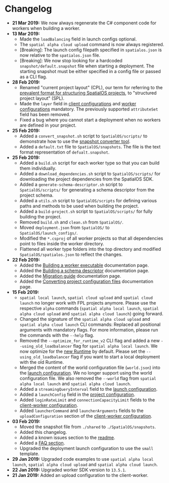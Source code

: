 # Changelog

* **21 Mar 2019:** We now always regenerate the C# component code for workers when building a worker.
* **13 Mar 2019:**
  * Made the `loadBalancing` field in launch configs optional.
  * The `spatial alpha cloud upload` command is now always registered.
  * [Breaking]: The launch config filepath specified in `spatialos.json` is now relative to the `spatialos.json` file.
  * [Breaking]: We now stop looking for a hardcoded `snapshot/default.snapshot` file when starting a deployment. The starting snapshot must be either specified in a config file or passed as a CLI flag.
* **28 Feb 2019:** 
  * Renamed "current project layout" (CPL), our term for referring to the [prevalent format for structuring SpatialOS projects](https://docs.improbable.io/reference/latest/shared/reference/project-structure), to "structured project layout" (SPL). 
  * Made the `layer` field in [client configurations](reference/client-worker-configuration.md) and [worker configurations](reference/server-worker-configuration.md) mandatory. The previously supported `attributeSet` field has been removed.
  * Fixed a bug where you cannot start a deployment when no workers are defined in your project.
* **25 Feb 2019:** 
  * Added a `convert_snapshot.sh` script to `SpatialOS/scripts/` to demonstrate how to use the [snapshot converter tool](https://docs.improbable.io/reference/latest/shared/operate/snapshots#using-the-snapshot-converter-directly).
  * Added a `default.txt` file to `SpatialOS/snapshots`. The file is the text format representation of `defualt.snapshot`.
* **25 Feb 2019:**
  * Added a `build.sh` script for each worker type so that you can build them individually.
  * Added a `download_dependencies.sh` script to `SpatialOS/scripts/` for downloading the project dependencies from the SpatialOS SDK.
  * Added a `generate-schema-descriptor.sh` script to `SpatialOS/scripts/` for generating a schema descriptor from the project schema. 
  * Added a `utils.sh` script to `SpatialOS/scripts` for defining various paths and methods to be used when building the project.
  * Added a `build-project.sh` script to `SpatialOS/scripts/` for fully building the project.
  * Removed `build.sh` and `clean.sh` from `SpatialOS/`.
  * Moved `deployment.json` from `SpatialOS/` to `SpatialOS/launch_configs/`.
  * Modified the `*.csproj` of all worker projects so that all dependencies point to files inside the worker directory.
  * Flattened all worker type folders into the top directory and modified `SpatialOS/spatialos.json` to reflect the changes.
* **22 Feb 2019:**
  * Added the [Building a worker executable](build-process/worker-build-process.md) documentation page.
  * Added the [Building a schema descriptor](build-process/schema-descriptor-build-process.md) documentation page.
  * Added the [Migration guide](migration-guide/migration-guide-master-page.md) documentation page.
  * Added the [Converting project configuration files](migration-guide/configs-conversion-guide.md) documentation page.
* **15 Feb 2019:**
  * `spatial local launch`, `spatial cloud upload` and `spatial cloud launch` no longer work with FPL projects anymore. Please use the respective `alpha` commands (`spatial alpha local launch`, `spatial alpha cloud upload` and `spatial alpha cloud launch`) going forward.
  * Changed the signature of the `spatial alpha cloud upload` and `spatial alpha cloud launch` CLI commands: Replaced all positional arguments with mandatory flags. For more information, please run the commands with the `--help` flag.
  * Removed the `--optimize_for_runtime_v2` CLI flag and added a new `--using_old_loadbalancer` flag for `spatial alpha local launch`. We now optimize for the [new Runtime](https://docs.improbable.io/reference/latest/releases/upgrade-guides/upgrade-runtime) by default. Please set the `--using_old_loadbalancer` flag if you want to start a local deployment with the old Runtime.
  * Merged the content of the world configuration file (`world.json`) into the [launch configuration](reference/launch-configuration.md). We no longer support using the world configuration file. We also removed the `--world` flag from `spatial alpha local launch` and `spatial alpha cloud launch`.
  * Added a `streamingQueryInterval` field to the [launch configuration](reference/launch-configuration.md).
  * Added a `launchConfig` field in the [project configuration](reference/project-configuration.md).
  * Added `loginRateLimit` and `connectionCapacityLimit` fields to the [client-worker configuration](reference/client-worker-configuration.md).
  * Added `launcherCommand` and `launcherArguments` fields to the `uploadConfiguration` section of the [client-worker configuration](reference/client-worker-configuration.md).
* **03 Feb 2019:** 
  * Moved the snapshot file from `./shared`  to `./SpatialOS/snapshots`.
  * Added this changelog.
  * Added a known issues section to the [readme](../README.md#known-issues).
  * Added a [FAQ section](migration-guide/faq.md).
  * Upgraded the deployment launch configuration to use the `small` template.
* **29 Jan 2019:** Upgraded code examples to use `spatial alpha local launch`, `spatial alpha cloud upload` and `spatial alpha cloud launch`.
* **22 Jan 2019:** Upgraded worker SDK version to `13.5.1`.
* **21 Jan 2019:** Added an upload configuration to the client-worker.
